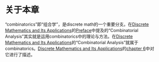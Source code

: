 # 关于本章

“combinatorics”即“组合学”，是discrete math的一个重要分支。在[Discrete Mathematics and Its Applications](../../Book-Discrete-Mathematics-and-Its-Applications/index.md)的[Preface](../../Book-Discrete-Mathematics-and-Its-Applications/preface.md)中提及的“Combinatorial Analysis”其实就是运用combinatorics中的理论与方法。在[Discrete Mathematics and Its Applications](../../Book-Discrete-Mathematics-and-Its-Applications/index.md)的“Combinatorial Analysis”就属于combinatorics。[Discrete Mathematics and Its Applications](../../Book-Discrete-Mathematics-and-Its-Applications/index.md)的[chapter 6](../../Book-Discrete-Mathematics-and-Its-Applications/Chapter-6-Counting/index.md)中对它进行了描述。

